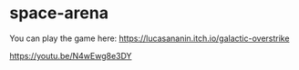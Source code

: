 # space-arena
You can play the game here: https://lucasananin.itch.io/galactic-overstrike

https://youtu.be/N4wEwg8e3DY
